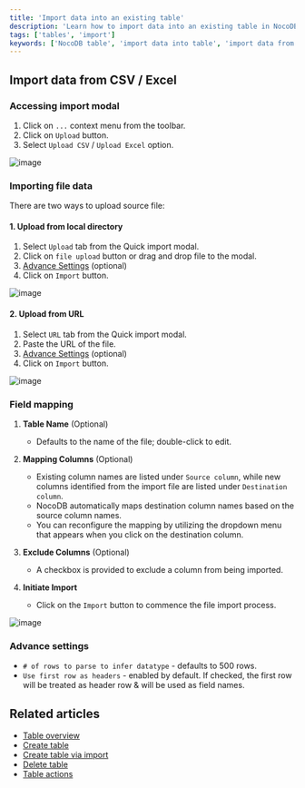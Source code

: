 ```yaml
---
title: 'Import data into an existing table'
description: 'Learn how to import data into an existing table in NocoDB.'
tags: ['tables', 'import']
keywords: ['NocoDB table', 'import data into table', 'import data from csv', 'import data from excel', 'import data from xlsx']
---
```



## Import data from CSV / Excel

### Accessing import modal
1. Click on `...` context menu from the toolbar.
2. Click on `Upload` button.
3. Select `Upload CSV` / `Upload Excel` option.    
  
![image](/img/v2/table/upload-csv-1.png)

### Importing file data
There are two ways to upload source file:

#### 1. Upload from local directory
1. Select `Upload` tab from the Quick import modal.
2. Click on `file upload` button or drag and drop file to the modal.
3. [Advance Settings](#advance-settings) (optional)
4. Click on `Import` button.  
  
![image](/img/v2/table/upload-csv-2.png)

#### 2. Upload from URL
1. Select `URL` tab from the Quick import modal.
2. Paste the URL of the file.
3. [Advance Settings](#advance-settings) (optional)
4. Click on `Import` button.

![image](/img/v2/table/upload-csv-url.png)

### Field mapping
1. **Table Name** (Optional)
    - Defaults to the name of the file; double-click to edit.

2. **Mapping Columns** (Optional)
    - Existing column names are listed under `Source column`, while new columns identified from the import file are listed under `Destination column`.
    - NocoDB automatically maps destination column names based on the source column names.
    - You can reconfigure the mapping by utilizing the dropdown menu that appears when you click on the destination column.

3. **Exclude Columns** (Optional)
    - A checkbox is provided to exclude a column from being imported.

4. **Initiate Import**
    - Click on the `Import` button to commence the file import process.

![image](/img/v2/table/upload-csv-3.png)

### Advance settings
- `# of rows to parse to infer datatype` - defaults to 500 rows.
- `Use first row as headers` - enabled by default. If checked, the first row will be treated as header row & will be used as field names.

## Related articles
- [Table overview](/tables/table-overview)
- [Create table](/tables/create-table)
- [Create table via import](/tables/create-table-via-import)
- [Delete table](/tables/delete-table)
- [Table actions](/tables/actions-on-table)
